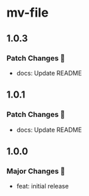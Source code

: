 # mv-file

## 1.0.3

### Patch Changes 🌟

- docs: Update README

## 1.0.1

### Patch Changes 🌟

- docs: Update README

## 1.0.0

### Major Changes 🎉

- feat: initial release
